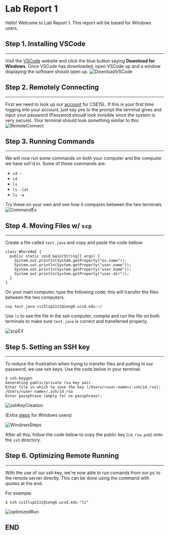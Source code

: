 # Lab Report 1

Hello! Welcome to Lab Report 1. This report will be based for *Windows* users. 

## Step 1. Installing VSCode
___

Visit the [VSCode](https://code.visualstudio.com/) website and click the blue button saying **Download for Windows**. Once VSCode has downloaded, open VSCode up and a window displaying the software should open up.
![DownloadVSCode](https://cdn.discordapp.com/attachments/938667785679147030/962614294850203648/unknown.png)

## Step 2. Remotely Connecting
___

First we need to look up our [account](https://sdacs.ucsd.edu/~icc/index.php) for CSE15L. If this is your first time logging into your account, just say yes to the prompt the terminal gives and input your password (Password shoudl look invisible since the system is very secure). Your terminal should look something similar to this:
![RemoteConnect](https://cdn.discordapp.com/attachments/938667785679147030/962624424568307782/unknown.png)

## Step 3. Running Commands
___

We will now run some commands on both your computer and the computer we have ssh'd in. Some of these commands are:

* `cd ~`
* `cd`
* `ls`
* `ls -lat`
* `ls -a`

Try these on your own and see how it compares between the two terminals.
![CommandEx](https://cdn.discordapp.com/attachments/938667785679147030/962629032497790986/unknown.png)

## Step 4. Moving Files w/ `scp`
___

Create a file called `test.java` and copy and paste the code bellow:

```
class WhereAmI {
  public static void main(String[] args) {
    System.out.println(System.getProperty("os.name"));
    System.out.println(System.getProperty("user.name"));
    System.out.println(System.getProperty("user.home"));
    System.out.println(System.getProperty("user.dir"));
  }
}
```
On your main computer, type the following code; this will transfer the files between the two computers.

`scp test.java cs15lsp22zz@ieng6.ucsd.edu:~/`

Use `ls` to see the file in the ssh computer; compile and run the file on both terminals to make sure `test.java` is correct and transferred properly.

![scpEX](https://cdn.discordapp.com/attachments/938667785679147030/962634508149063710/unknown.png)

## Step 5. Setting an SSH key
___

To reduce the frustration when trying to transfer files and putting in our password, we use ssh keys. Use the code below in your terminal:
```
$ ssh-keygen
Generating public/private rsa key pair.
Enter file in which to save the key (/Users/<user-name>/.ssh/id_rsa): /Users/<user-name>/.ssh/id_rsa
Enter passphrase (empty for no passphrase): 
```

![sshKeyCreation](https://cdn.discordapp.com/attachments/938667785679147030/962638125920845834/unknown.png)

(Extra [steps](https://docs.microsoft.com/en-us/windows-server/administration/openssh/openssh_keymanagement#user-key-generation) for Windows users)

![WindowsSteps](https://cdn.discordapp.com/attachments/938667785679147030/962642002145583134/unknown.png)

After all this, follow the code below to copy the public key (`id_rsa.pub`) onto the `ssh` directory. 

## Step 6. Optimizing Remote Running
___

With the use of our ssh key, we're now able to run comands from our pc to the remote server directly. This can be done using the command with quotes at the end.

For example:

`$ ssh cs15lsp22zz@ieng6.ucsd.edu "ls"`

![optimizedRun](https://media.discordapp.net/attachments/938667785679147030/962649199822921738/unknown.png?width=1440&height=286)

## **END**